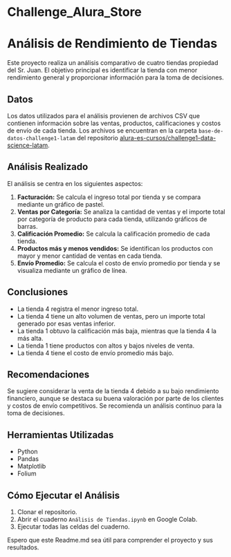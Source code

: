 # Challenge_Alura_Store
# Análisis de Rendimiento de Tiendas

Este proyecto realiza un análisis comparativo de cuatro tiendas propiedad del Sr. Juan. El objetivo principal es identificar la tienda con menor rendimiento general y proporcionar información para la toma de decisiones.

## Datos

Los datos utilizados para el análisis provienen de archivos CSV que contienen información sobre las ventas, productos, calificaciones y costos de envío de cada tienda. Los archivos se encuentran en la carpeta `base-de-datos-challenge1-latam` del repositorio [alura-es-cursos/challenge1-data-science-latam](https://github.com/alura-es-cursos/challenge1-data-science-latam).


## Análisis Realizado

El análisis se centra en los siguientes aspectos:

1. **Facturación:** Se calcula el ingreso total por tienda y se compara mediante un gráfico de pastel.
2. **Ventas por Categoría:** Se analiza la cantidad de ventas y el importe total por categoría de producto para cada tienda, utilizando gráficos de barras.
3. **Calificación Promedio:** Se calcula la calificación promedio de cada tienda.
4. **Productos más y menos vendidos:** Se identifican los productos con mayor y menor cantidad de ventas en cada tienda.
5. **Envío Promedio:** Se calcula el costo de envío promedio por tienda y se visualiza mediante un gráfico de línea.


## Conclusiones

* La tienda 4 registra el menor ingreso total.
* La tienda 4 tiene un alto volumen de ventas, pero un importe total generado por esas ventas inferior.
* La tienda 1 obtuvo la calificación más baja, mientras que la tienda 4 la más alta.
* La tienda 1 tiene productos con altos y bajos niveles de venta.
* La tienda 4 tiene el costo de envío promedio más bajo.

## Recomendaciones

Se sugiere considerar la venta de la tienda 4 debido a su bajo rendimiento financiero, aunque se destaca su buena valoración por parte de los clientes y costos de envío competitivos. Se recomienda un análisis continuo para la toma de decisiones.


## Herramientas Utilizadas

* Python
* Pandas
* Matplotlib
* Folium


## Cómo Ejecutar el Análisis

1. Clonar el repositorio.
2. Abrir el cuaderno `Análisis de Tiendas.ipynb` en Google Colab.
3. Ejecutar todas las celdas del cuaderno.

Espero que este Readme.md sea útil para comprender el proyecto y sus resultados.
